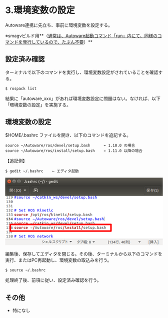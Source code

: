 # 3.環境変数の設定

Autoware連携に先立ち、事前に環境変数を設定する。

※smagvビルド用**（<u>通常は、Autoware起動コマンド「run」内にて、同様のコマンドを発行しているので、たぶん不要</u>）**



## 設定済み確認

ターミナルで以下のコマンドを実行し、環境変数設定がされていることを確認する。

```command
$ rospack list
```

結果に「autoware_xxx」があれば環境変数設定に問題はない。なければ、以下「環境変数の設定」を実施する。



## 環境変数の設定

$HOME/.bashrc ファイルを開き、以下のコマンドを追記する。

```sh:.bashrc
source ~/Autoware/ros/devel/setup.bash      ← 1.10.0 の場合
source ~/Autoware/ros/install/setup.bash    ← 1.11.0 以降の場合
```

【追記例】

```command
$ gedit ~/.bashrc    ← エディタ起動
```

![img](../img/0300/0301.png)

編集後、保存してエディタを閉じる。その後、ターミナルから以下のコマンドを実行、またはPC再起動し、環境変数の取込みを行う。

```command
$ source ~/.bashrc
```



処理終了後、前項に従い、設定済み確認を行う。



## その他

- 特になし

